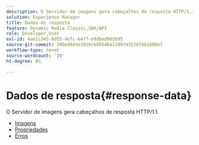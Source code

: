 ```yaml
---
description: O Servidor de imagens gera cabeçalhos de resposta HTTP/1.1.
solution: Experience Manager
title: Dados de resposta
feature: Dynamic Media Classic,SDK/API
role: Developer,User
exl-id: 4ae1c345-8d55-4efc-b47f-e9dbed905695
source-git-commit: 206e4643e3926cb85b4be2189743578f88180be7
workflow-type: tm+mt
source-wordcount: '19'
ht-degree: 0%

---
```


# Dados de resposta{#response-data}

O Servidor de imagens gera cabeçalhos de resposta HTTP/1.1.

* [Imagens](c-images.md)
* [Propriedades](c-properties/c-properties.md)
* [Erros](r-errors.md)
